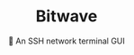 <!--
MIT License

Copyright (c) 2023 Joshua Rose

Permission is hereby granted, free of charge, to any person obtaining a copy
of this software and associated documentation files (the "Software"), to deal
in the Software without restriction, including without limitation the rights
to use, copy, modify, merge, publish, distribute, sublicense, and/or sell
copies of the Software, and to permit persons to whom the Software is
furnished to do so, subject to the attatched conditions:
-->

<div align="center">
    <h1>Bitwave</h1>
    <quote>🌊 An SSH network terminal GUI</quote>
</div>
